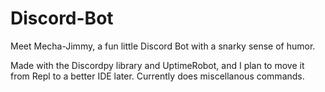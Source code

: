 # Discord-Bot
Meet Mecha-Jimmy, a fun little Discord Bot with a snarky sense of humor.

Made with the Discordpy library and UptimeRobot, and I plan to move it from Repl to a better IDE later.
Currently does miscellanous commands.
